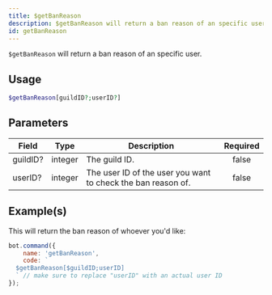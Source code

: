 ```yaml
---
title: $getBanReason
description: $getBanReason will return a ban reason of an specific user.
id: getBanReason
---
```


`$getBanReason` will return a ban reason of an specific user.

## Usage

```php
$getBanReason[guildID?;userID?]
```

## Parameters

| Field    | Type    | Description                                                  | Required |
| -------- | ------- | ------------------------------------------------------------ | :------: |
| guildID? | integer | The guild ID.                                                |  false   |
| userID?  | integer | The user ID of the user you want to check the ban reason of. |  false   |

## Example(s)

This will return the ban reason of whoever you'd like:

```javascript
bot.command({
    name: 'getBanReason',
    code: `
  $getBanReason[$guildID;userID] 
  ` // make sure to replace "userID" with an actual user ID
});
```